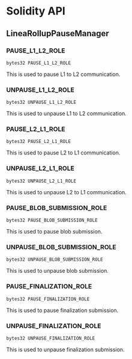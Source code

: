 # Solidity API

## LineaRollupPauseManager

### PAUSE_L1_L2_ROLE

```solidity
bytes32 PAUSE_L1_L2_ROLE
```

This is used to pause L1 to L2 communication.

### UNPAUSE_L1_L2_ROLE

```solidity
bytes32 UNPAUSE_L1_L2_ROLE
```

This is used to unpause L1 to L2 communication.

### PAUSE_L2_L1_ROLE

```solidity
bytes32 PAUSE_L2_L1_ROLE
```

This is used to pause L2 to L1 communication.

### UNPAUSE_L2_L1_ROLE

```solidity
bytes32 UNPAUSE_L2_L1_ROLE
```

This is used to unpause L2 to L1 communication.

### PAUSE_BLOB_SUBMISSION_ROLE

```solidity
bytes32 PAUSE_BLOB_SUBMISSION_ROLE
```

This is used to pause blob submission.

### UNPAUSE_BLOB_SUBMISSION_ROLE

```solidity
bytes32 UNPAUSE_BLOB_SUBMISSION_ROLE
```

This is used to unpause blob submission.

### PAUSE_FINALIZATION_ROLE

```solidity
bytes32 PAUSE_FINALIZATION_ROLE
```

This is used to pause finalization submission.

### UNPAUSE_FINALIZATION_ROLE

```solidity
bytes32 UNPAUSE_FINALIZATION_ROLE
```

This is used to unpause finalization submission.

